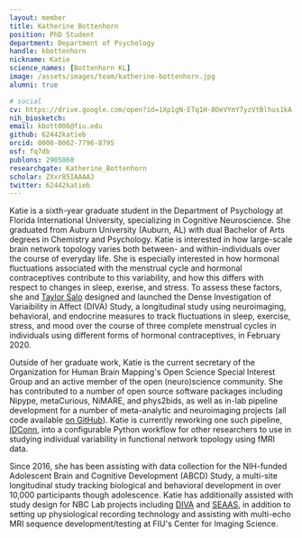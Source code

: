 ```yaml
---
layout: member
title: Katherine Bottenhorn
position: PhD Student
department: Department of Psychology
handle: kbottenhorn
nickname: Katie
science_names: [Bottenhorn KL]
image: /assets/images/team/katherine-bottenhorn.jpg
alumni: true

# social
cv: https://drive.google.com/open?id=1Xp1gN-ETq1H-8OeVYmY7yzVtBlhus1kA
nih_biosketch:
email: kbott006@fiu.edu
github: 62442katieb
orcid: 0000-0002-7796-8795
osf: fq7db
publons: 2905860
researchgate: Katherine_Bottenhorn
scholar: ZXxr85IAAAAJ
twitter: 62442katieb
---
```



Katie is a sixth-year graduate student in the Department of Psychology at Florida International University, specializing in Cognitive Neuroscience. She graduated from Auburn University (Auburn, AL) with dual Bachelor of Arts degrees in Chemistry and Psychology. Katie is interested in how large-scale brain network topology varies both between- and within-individuals over the course of everyday life. She is especially interested in how hormonal fluctuations associated with the menstrual cycle and hormonal contraceptives contribute to this variability, and how this differs with respect to changes in sleep, exerise, and stress. To assess these factors, she and [Taylor Salo](/team/salo-taylor) designed and launched the Dense Investigation of Variaibility in Affect (DIVA) Study, a longitudinal study using neuroimaging, behavioral, and endocrine measures to track fluctuations in sleep, exercise, stress, and mood over the course of three complete menstrual cycles in individuals using different forms of hormonal contraceptives, in February 2020.

Outside of her graduate work, Katie is the current secretary of the Organization for Human Brain Mapping's Open Science Special Interest Group and an active member of the open (neuro)science community. She has contributed to a number of open source software packages including Nipype, metaCurious, NiMARE, and phys2bids, as well as in-lab pipeline development for a number of meta-analytic and neuroimaging projects (all code available [on GitHub](https://github.com/NBCLab/)). Katie is currently reworking one such pipeline, [IDConn](https://github.com/NBCLab/IDConn), into a configurable Python workflow for other researchers to use in studying individual variability in functional network topology using fMRI data.

Since 2016, she has been assisting with data collection for the NIH-funded Adolescent Brain and Cognitive Development (ABCD) Study, a multi-site longitudinal study tracking biological and behavioral development in over 10,000 participants though adolescence. Katie has additionally assisted with study design for NBC Lab projects including [DIVA](/projects/diva) and [SEAAS](/projects/seaas), in addition to setting up physiological recording technology and assisting with multi-echo MRI sequence development/testing at FIU's Center for Imaging Science.
